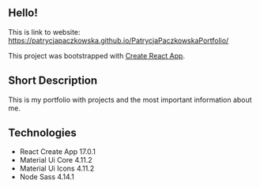 ## Hello! 

This is link to website: https://patrycjapaczkowska.github.io/PatrycjaPaczkowskaPortfolio/

This project was bootstrapped with [Create React App](https://github.com/facebook/create-react-app).

## Short Description
This is my portfolio with projects and the most important information about me.

## Technologies 
* React Create App 17.0.1
* Material Ui Core 4.11.2
* Material Ui Icons 4.11.2
* Node Sass 4.14.1

